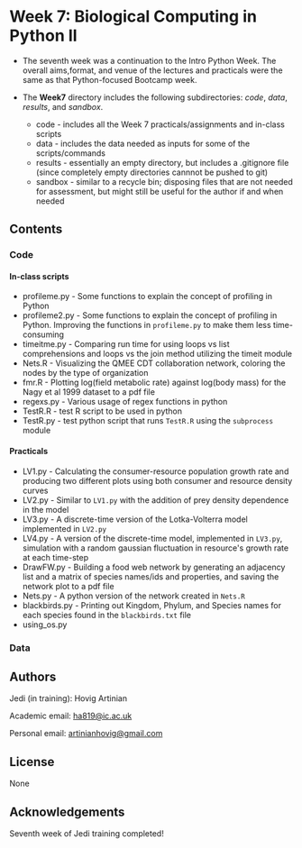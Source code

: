 # Week 7: Biological Computing in Python II

* The seventh week  was a continuation to the Intro Python Week. The overall aims,format, and venue of the lectures and practicals were the same as that Python-focused Bootcamp week.

* The **Week7** directory includes the following subdirectories: *code*, *data*, *results*, and *sandbox*.
    - code - includes all the Week 7 practicals/assignments and in-class scripts
    - data - includes the data needed as inputs for some of the scripts/commands
    - results - essentially an empty directory, but includes a .gitignore file (since completely empty directories cannnot be pushed to git)
    - sandbox - similar to a recycle bin; disposing files that are not needed for assessment, but might still be useful for the author if and when needed

## Contents

### Code

#### In-class scripts

* profileme.py - Some functions to explain the concept of profiling in Python
* profileme2.py - Some functions to explain the concept of profiling in Python. Improving the functions in `profileme.py` to make them less time-consuming
* timeitme.py - Comparing run time for using loops vs list comprehensions and loops vs the join method utilizing the timeit module
* Nets.R - Visualizing the QMEE CDT collaboration network, coloring the nodes by the type of organization
* fmr.R - Plotting log(field metabolic rate) against log(body mass) for the Nagy et al 1999 dataset to a pdf file
* regexs.py - Various usage of regex functions in python
* TestR.R - test R script to be used in python
* TestR.py - test python script that runs `TestR.R` using the `subprocess` module

#### Practicals

* LV1.py - Calculating the consumer-resource population growth rate and producing two different plots using both consumer and resource density curves
* LV2.py - Similar to `LV1.py` with the addition of prey density dependence in the model
* LV3.py - A discrete-time version of the Lotka-Volterra model implemented in `LV2.py`
* LV4.py - A version of the discrete-time model, implemented in `LV3.py`, simulation with a random gaussian fluctuation in resource's growth rate at each time-step
* DrawFW.py - Building a food web network by generating an adjacency list and a matrix of species names/ids and properties, and saving the network plot to a pdf file
* Nets.py - A python version of the network created in `Nets.R`
* blackbirds.py - Printing out Kingdom, Phylum, and Species names for each species found in the `blackbirds.txt` file
* using_os.py



### Data

## Authors

Jedi (in training): Hovig Artinian

Academic email: ha819@ic.ac.uk

Personal email: artinianhovig@gmail.com

## License

None

## Acknowledgements

Seventh week of Jedi training completed!
